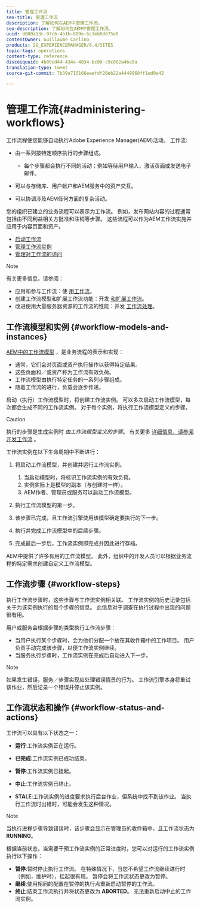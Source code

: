 ```yaml
---
title: 管理工作流
seo-title: 管理工作流
description: 了解如何在AEM中管理工作流。
seo-description: 了解如何在AEM中管理工作流。
uuid: d000a13c-97cb-4b1b-809e-6c3eb0d675e8
contentOwner: Guillaume Carlino
products: SG_EXPERIENCEMANAGER/6.4/SITES
topic-tags: operations
content-type: reference
discoiquuid: 4b09cd44-434e-4834-bc0d-c9c082a4ba5a
translation-type: tm+mt
source-git-commit: 7b39a715166eeefdf20eb22a4449068ff1ed0e42

---
```



# 管理工作流{#administering-workflows}

工作流程使您能够自动执行Adobe Experience Manager(AEM)活动。 工作流:

* 由一系列按特定顺序执行的步骤组成。

   * 每个步骤都会执行不同的活动；例如等待用户输入、激活页面或发送电子邮件。

* 可以与存储库、用户帐户和AEM服务中的资产交互。
* 可以协调涉及AEM任何方面的复杂活动。

您的组织已建立的业务流程可以表示为工作流。 例如，发布网站内容的过程通常包括由不同利益相关方批准和注销等步骤。 这些流程可以作为AEM工作流实施并应用于内容页面和资产。

* [启动工作流](/help/sites-administering/workflows-starting.md)
* [管理工作流实例](/help/sites-administering/workflows-administering.md)
* [管理对工作流的访问](/help/sites-administering/workflows-managing.md)

>[!NOTE]
>
>有关更多信息，请参阅：
>
>* 应用和参与工作流：使 [用工作流](/help/sites-authoring/workflows.md)。
>* 创建工作流模型和扩展工作流功能：开发 [和扩展工作流](/help/sites-developing/workflows.md)。
>* 改进使用大量服务器资源的工作流的性能：并发 [工作流处理](/help/sites-deploying/configuring-performance.md#concurrent-workflow-processing)。
>



## 工作流模型和实例 {#workflow-models-and-instances}

[AEM中的工作流模型](/help/sites-developing/workflows.md#model) ，是业务流程的表示和实现：

* 通常，它们会对页面或资产执行操作以获得特定结果。
* 这些页面和／或资产称为工作流有效负荷。
* 工作流模型由执行特定任务的一系列步骤组成。
* 随着工作流的进行，负载会逐步传递。

启动（执行）工作流模型时，将创建工作流实例。 可以多次启动工作流模型，每次都会生成不同的工作流实例。 对于每个实例，将执行工作流模型定义的步骤。

>[!CAUTION]
>
>执行的步骤是生成实例时 *由工作流模型定义的步骤*。 有关更多 [详细信息，请参阅开发工作流](/help/sites-developing/workflows.md#model) 。

工作流实例在以下生命周期中不断进行：

1. 将启动工作流模型，并创建并运行工作流实例。

   1. 当启动模型时，将标识工作流实例的有效负荷。
   1. 实例实际上是模型的副本（与创建时一样）。
   1. AEM作者、管理员或服务可以启动工作流模型。

1. 执行工作流模型的第一步。
1. 该步骤已完成，且工作流引擎使用该模型确定要执行的下一步。
1. 执行并完成工作流模型中的后续步骤。
1. 完成最后一步后，工作流实例即完成并因此进行存档。

AEM中提供了许多有用的工作流模型。 此外，组织中的开发人员可以根据业务流程的特定需求创建自定义工作流模型。

## 工作流步骤 {#workflow-steps}

执行工作流步骤时，这些步骤与工作流实例相关联。 工作流实例的历史记录包括关于为该实例执行的每个步骤的信息。 此信息对于调查在执行过程中出现的问题很有用。

用户或服务会根据步骤的类型执行工作流步骤：

* 当用户执行某个步骤时，会为他们分配一个放在其收件箱中的工作项目。 用户负责手动完成该步骤，以便工作流实例继续。
* 当服务执行步骤时，工作流实例在完成后自动进入下一步。

>[!NOTE]
>
>如果发生错误，服务／步骤实现应处理错误情景的行为。 工作流引擎本身将重试该作业，然后记录一个错误并停止该实例。

## 工作流状态和操作 {#workflow-status-and-actions}

工作流可以具有以下状态之一：

* **运行**:工作流实例正在运行。
* **已完成**:工作流实例已成功结束。

* **暂停**:工作流实例已挂起。
* **中止**:工作流实例已终止。
* **STALE**:工作流实例的进度要求执行后台作业，但系统中找不到该作业。 当执行工作流时出错时，可能会发生这种情况。

>[!NOTE]
>
>当执行进程步骤导致错误时，该步骤会显示在管理员的收件箱中，且工作流状态为 **RUNNING**。

根据当前状态，当需要干预工作流实例的正常进度时，您可以对运行的工作流实例执行以下操作：

* **暂停**:暂时停止执行工作流。 在特殊情况下，当您不希望工作流继续进行时（例如，维护时），挂起很有用。 暂停会将工作流状态更改为暂停。
* **继续**:使用相同的配置在暂停的执行点重新启动暂停的工作流。
* **终止**:结束工作流执行并将状态更改为 **ABORTED**。 无法重新启动中止的工作流实例。

